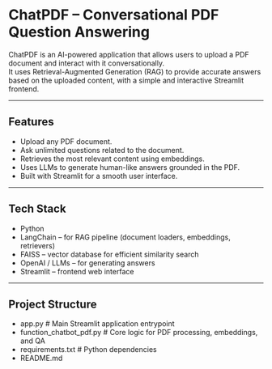 # ChatPDF – Conversational PDF Question Answering

ChatPDF is an AI-powered application that allows users to upload a PDF document and interact with it conversationally.  
It uses Retrieval-Augmented Generation (RAG) to provide accurate answers based on the uploaded content, with a simple and interactive Streamlit frontend.

---

## Features
- Upload any PDF document.  
- Ask unlimited questions related to the document.  
- Retrieves the most relevant content using embeddings.  
- Uses LLMs to generate human-like answers grounded in the PDF.  
- Built with Streamlit for a smooth user interface.  

---

## Tech Stack
- Python  
- LangChain – for RAG pipeline (document loaders, embeddings, retrievers)  
- FAISS – vector database for efficient similarity search  
- OpenAI / LLMs – for generating answers  
- Streamlit – frontend web interface  

---

## Project Structure
- app.py # Main Streamlit application entrypoint
- function_chatbot_pdf.py # Core logic for PDF processing, embeddings, and QA
- requirements.txt # Python dependencies
- README.md 

